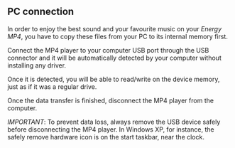 ## PC connection

In order to enjoy the best sound and your favourite music on your *Energy MP4*, you have to copy these files from your PC to its internal memory first.

Connect the MP4 player to your computer USB port through the USB connector and it will be automatically detected by your computer without installing any driver. 

Once it is detected, you will be able to read/write on the device memory, just as if it was a regular drive.

Once the data transfer is finished, disconnect the MP4 player from the computer.

*IMPORTANT*: To prevent data loss, always remove the USB device safely before disconnecting the MP4 player. In Windows XP, for instance, the safely remove hardware icon is on the start taskbar, near the clock.
